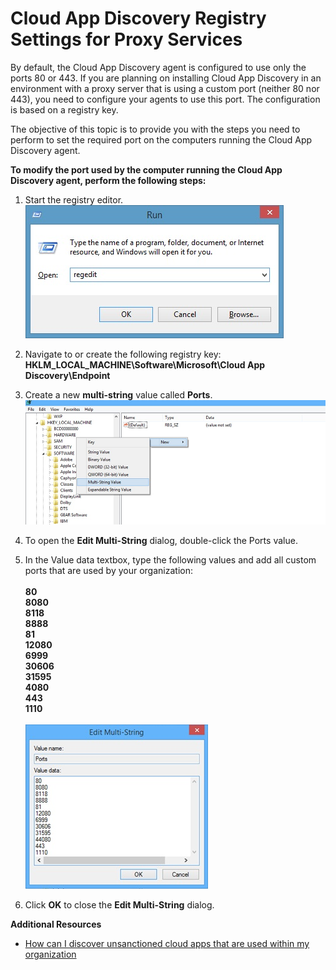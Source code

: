 <properties 
	pageTitle="Cloud App Discovery Registry Settings for Proxy Services | Azure" 
	description="The objective of this topic is to provide you with the steps you need to perform to set the required port on the computers running the Cloud App Discovery agent." 
	services="active-directory" 
	documentationCenter="" 
	authors="markusvi" 
	manager="femila"/>

<tags 
	ms.service="active-directory"
	ms.date="07/13/2016" 
	wacn.date=""/>

# Cloud App Discovery Registry Settings for Proxy Services

By default, the Cloud App Discovery agent is configured to use only the ports 80 or 443. 
If you are planning on installing Cloud App Discovery in an environment with a proxy server that is using a custom port (neither 80 nor 443), you need to configure your agents to use this port. 
The configuration is based on a registry key.


The objective of this topic is to provide you with the steps you need to perform to set the required port on the computers running the Cloud App Discovery agent.



**To modify the port used by the computer running the Cloud App Discovery agent, perform the following steps:**


1. Start the registry editor. <br> ![Run](./media/active-directory-cloudappdiscovery-registry-settings-for-proxy-services/proxy01.png)

2. Navigate to or create the following registry key: <br> **HKLM_LOCAL_MACHINE\Software\Microsoft\Cloud App Discovery\Endpoint** 

3. Create a new **multi-string** value called **Ports**. ![New](./media/active-directory-cloudappdiscovery-registry-settings-for-proxy-services/proxy02.png)

4. To open the **Edit Multi-String** dialog, double-click the Ports value.


5. In the Value data textbox, type the following values and add all custom ports that are used by your organization: <br><br>
**80** <br>
**8080** <br>
**8118** <br>
**8888** <br>
**81** <br>
**12080** <br>
**6999** <br>
**30606** <br>
**31595** <br>
**4080** <br>
**443** <br>
**1110** <br><br>
![Edit Multi-String](./media/active-directory-cloudappdiscovery-registry-settings-for-proxy-services/proxy03.png)

6. Click **OK** to close the **Edit Multi-String** dialog.



**Additional Resources**


* [How can I discover unsanctioned cloud apps that are used within my organization](/documentation/articles/active-directory-cloudappdiscovery-whatis/) 


